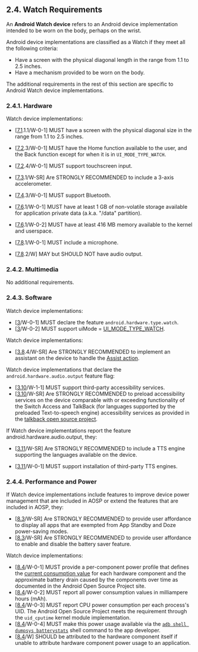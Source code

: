 ## 2.4\. Watch Requirements

An **Android Watch device** refers to an Android device implementation intended to
be worn on the body, perhaps on the wrist.

Android device implementations are classified as a Watch if they meet all the
following criteria:

*   Have a screen with the physical diagonal length in the range from 1.1 to 2.5
    inches.
*   Have a mechanism provided to be worn on the body.

The additional requirements in the rest of this section are specific to Android
Watch device implementations.

### 2.4.1\. Hardware

Watch device implementations:

*   [[7.1](#7_1_display-and-graphics).1.1/W-0-1] MUST have a screen with the
physical diagonal size in the range from 1.1 to 2.5 inches.

*   [[7.2](#7_2_input-devices).3/W-0-1] MUST have the Home function available
to the user, and the Back function except for when it is in `UI_MODE_TYPE_WATCH`.

*   [[7.2](#7_2_input-devices).4/W-0-1] MUST support touchscreen input.

*   [[7.3](#7_3_sensors).1/W-SR] Are STRONGLY RECOMMENDED to include a 3-axis
accelerometer.

*   [[7.4](#7_4_data-connectivity).3/W-0-1] MUST support Bluetooth.

*   [[7.6](#7_6_memory-and-storage).1/W-0-1] MUST have at least 1 GB of
non-volatile storage available for application private data (a.k.a. "/data" partition).
*   [[7.6](#7_6_memory-and-storage).1/W-0-2] MUST have at least 416 MB memory
available to the kernel and userspace.

*   [[7.8](#7_8_audio).1/W-0-1] MUST include a microphone.

*   [[7.8](#7_8_audio).2/W] MAY but SHOULD NOT have audio output.

### 2.4.2\. Multimedia

No additional requirements.

### 2.4.3\. Software

Watch device implementations:

*   [[3](#3_0_intro)/W-0-1] MUST declare the feature
`android.hardware.type.watch`.
*   [[3](#3_0_intro)/W-0-2] MUST support uiMode =
    [UI_MODE_TYPE_WATCH](
    http://developer.android.com/reference/android/content/res/Configuration.html#UI_MODE_TYPE_WATCH).

Watch device implementations:

*   [[3.8](#3_8_user-interface-compatibility).4/W-SR] Are STRONGLY RECOMMENDED
to implement an assistant on the device to handle the [Assist action](
http://developer.android.com/reference/android/content/Intent.html#ACTION_ASSIST).

Watch device implementations that declare the `android.hardware.audio.output`
feature flag:

*   [[3.10](#3_10_accessibility)/W-1-1] MUST support third-party accessibility
services.
*   [[3.10](#3_10_accessibility)/W-SR] Are STRONGLY RECOMMENDED to preload
accessibility services on the device comparable with or exceeding functionality
of the Switch Access and TalkBack (for languages supported by the preloaded
Text-to-speech engine) accessibility services as provided in the
[talkback open source project]( https://github.com/google/talkback).

If Watch device implementations report the feature android.hardware.audio.output,
they:

*   [[3.11](#3_11_text-to-speech)/W-SR] Are STRONGLY RECOMMENDED to include a
TTS engine supporting the languages available on the device.

*   [[3.11](#3_11_text-to-speech)/W-0-1] MUST support installation of
third-party TTS engines.

### 2.4.4\. Performance and Power

If Watch device implementations include features to improve device power
management that are included in AOSP or extend the features that are included
in AOSP, they:

*   [[8.3](#8_3_power-saving-modes)/W-SR] Are STRONGLY RECOMMENDED to provide
    user affordance to display all apps that are exempted from App Standby and
    Doze power-saving modes.
*   [[8.3](#8_3_power-saving-modes)/W-SR] Are STRONGLY RECOMMENDED to provide
    user affordance to enable and disable the battery saver feature.

Watch device implementations:

*    [[8.4](#8_4_power-consumption-accounting)/W-0-1] MUST provide a
per-component power profile that defines the [current consumption value](
http://source.android.com/devices/tech/power/values.html)
for each hardware component and the approximate battery drain caused by the
components over time as documented in the Android Open Source Project site.
*    [[8.4](#8_4_power-consumption-accounting)/W-0-2] MUST report all power
consumption values in milliampere hours (mAh).
*    [[8.4](#8_4_power-consumption-accounting)/W-0-3] MUST report CPU power
consumption per each process's UID. The Android Open Source Project meets the
requirement through the `uid_cputime` kernel module implementation.
*   [[8.4](#8_4_power-consumption-accounting)/W-0-4] MUST make this power usage
available via the [`adb shell dumpsys batterystats`](
http://source.android.com/devices/tech/power/batterystats.html)
shell command to the app developer.
*   [[8.4](#8_4_power-consumption-accounting)/W] SHOULD be attributed to the
hardware component itself if unable to attribute hardware component power usage
to an application.
